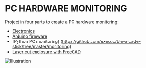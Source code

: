 PC HARDWARE MONITORING
==========

Project in four parts to create a PC hardware monitoring:
 * [Electronics](https://github.com/execuc/ble-arcade-stick/tree/master/schema)
 * [Arduino firmware](https://github.com/execuc/ble-arcade-stick/tree/master/firmware)
 * [Python PC monitoring] (https://github.com/execuc/ble-arcade-stick/tree/master/monitoring)
 * [Laser cut enclosure with FreeCAD](https://github.com/execuc/ble-arcade-stick/tree/master/cad)
 
  
 ![Illustration](https://github.com/execuc/esp-hw-monitoring/blob/master/images/esp8266_lcd_monitoring.jpg)
